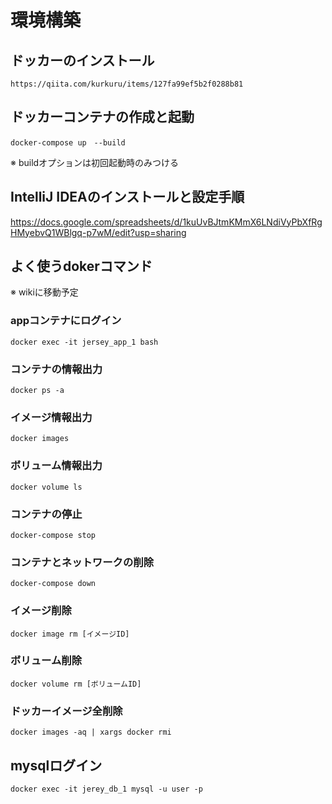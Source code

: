# 環境構築

## ドッカーのインストール
```
https://qiita.com/kurkuru/items/127fa99ef5b2f0288b81
```

## ドッカーコンテナの作成と起動

```
docker-compose up　--build
```

※ buildオプションは初回起動時のみつける

## IntelliJ IDEAのインストールと設定手順

https://docs.google.com/spreadsheets/d/1kuUvBJtmKMmX6LNdiVyPbXfRgHMyebvQ1WBlgq-p7wM/edit?usp=sharing

## よく使うdokerコマンド
※ wikiに移動予定
### appコンテナにログイン

```
docker exec -it jersey_app_1 bash
```

### コンテナの情報出力

```
docker ps -a
```

### イメージ情報出力

```
docker images
```

### ボリューム情報出力

```
docker volume ls
````

### コンテナの停止

```
docker-compose stop
```

### コンテナとネットワークの削除

```
docker-compose down
```

### イメージ削除

```
docker image rm [イメージID]
```

### ボリューム削除

```
docker volume rm [ボリュームID]
```

### ドッカーイメージ全削除

```
docker images -aq | xargs docker rmi
```

## mysqlログイン

```
docker exec -it jerey_db_1 mysql -u user -p
```
